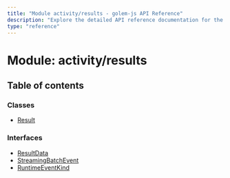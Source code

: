 ```yaml
---
title: "Module activity/results - golem-js API Reference"
description: "Explore the detailed API reference documentation for the Module activity/results within the golem-js SDK for the Golem Network."
type: "reference"
---
```

# Module: activity/results

## Table of contents

### Classes

- [Result](../classes/activity_results.Result)

### Interfaces

- [ResultData](../interfaces/activity_results.ResultData)
- [StreamingBatchEvent](../interfaces/activity_results.StreamingBatchEvent)
- [RuntimeEventKind](../interfaces/activity_results.RuntimeEventKind)
